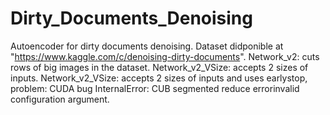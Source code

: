 # Dirty_Documents_Denoising
Autoencoder for dirty documents denoising.
Dataset didponible at "https://www.kaggle.com/c/denoising-dirty-documents".
Network_v2: cuts rows of big images in the dataset.
Network_v2_VSize: accepts 2 sizes of inputs.
Network_v2_VSize: accepts 2 sizes of inputs and uses earlystop, problem: CUDA bug InternalError: CUB segmented reduce errorinvalid configuration argument.
